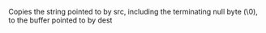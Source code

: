 Copies the string pointed to by src, including the terminating null byte (\0), to the buffer pointed to by dest
